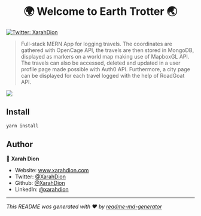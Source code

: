 <h1 align="center">🌍 Welcome to Earth Trotter 🌏</h1>
<p>
  <a href="https://twitter.com/XarahDion" target="_blank">
    <img alt="Twitter: XarahDion" src="https://img.shields.io/twitter/follow/XarahDion.svg?style=social" />
  </a>
</p>

> Full-stack MERN App for logging travels. The coordinates are gathered with OpenCage API, the travels are then stored in MongoDB, displayed as markers on a world map making use of MapboxGL API. The travels can also be accessed, deleted and updated in a user profile page made possible with Auth0 API. Furthermore, a city page can be displayed for each travel logged with the help of RoadGoat API.
> 

[<img src="https://res.cloudinary.com/dojn5va73/image/upload/v1670347670/Untitled_v6w1nr.png" >](https://earth-trotter.onrender.com/about)

## Install

```sh
yarn install
```

## Author

👤 **Xarah Dion**

* Website: www.xarahdion.com
* Twitter: [@XarahDion](https://twitter.com/XarahDion)
* Github: [@XarahDion](https://github.com/XarahDion)
* LinkedIn: [@xarahdion](https://linkedin.com/in/xarahdion)

***
_This README was generated with ❤️ by [readme-md-generator](https://github.com/kefranabg/readme-md-generator)_
